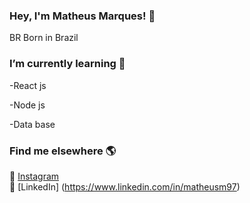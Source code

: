 ### Hey, I'm Matheus Marques! 👋


 BR Born in Brazil <br>

### I’m currently learning 🌱
<p>-React js</p>
<p>-Node js</p>
<p>-Data base</p>

### Find me elsewhere 🌎

📸 [Instagram](https://instagram.com/) <br>
💼 [LinkedIn] (https://www.linkedin.com/in/matheusm97)

<!--
**matheus097/matheus097** is a ✨ _special_ ✨ repository because its `README.md` (this file) appears on your GitHub profile.

Here are some ideas to get you started:

- 🔭 I’m currently working on ...
- 🌱 I’m currently learning ...
- 👯 I’m looking to collaborate on ...
- 🤔 I’m looking for help with ...
- 💬 Ask me about ...
- 📫 How to reach me: ...
- 😄 Pronouns: ...
- ⚡ Fun fact: ...
-->
